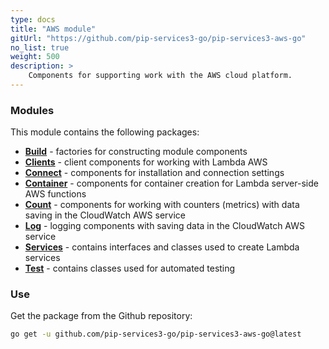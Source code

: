 ```yaml
---
type: docs
title: "AWS module"
gitUrl: "https://github.com/pip-services3-go/pip-services3-aws-go"
no_list: true
weight: 500
description: > 
    Components for supporting work with the AWS cloud platform.
---
```



### Modules

This module contains the following packages:

- [**Build**](build) - factories for constructing module components
- [**Clients**](clients) - client components for working with Lambda AWS
- [**Connect**](connect) - components for installation and connection settings
- [**Container**](container) - components for container creation for Lambda server-side AWS functions
- [**Count**](count) - components for working with counters (metrics) with data saving in the CloudWatch AWS service
- [**Log**](log) - logging components with saving data in the CloudWatch AWS service
- [**Services**](log) - contains interfaces and classes used to create Lambda services
- [**Test**](test) - contains classes used for automated testing

### Use

Get the package from the Github repository:
```bash
go get -u github.com/pip-services3-go/pip-services3-aws-go@latest
```
